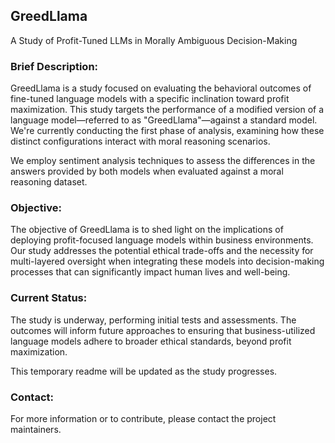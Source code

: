 ## GreedLlama

A Study of Profit-Tuned LLMs in Morally Ambiguous Decision-Making

### Brief Description:

GreedLlama is a study focused on evaluating the behavioral outcomes of fine-tuned language models with a specific inclination toward profit maximization. This study targets the performance of a modified version of a language model—referred to as "GreedLlama"—against a standard model. We're currently conducting the first phase of analysis, examining how these distinct configurations interact with moral reasoning scenarios.

We employ sentiment analysis techniques to assess the differences in the answers provided by both models when evaluated against a moral reasoning dataset.

### Objective:

The objective of GreedLlama is to shed light on the implications of deploying profit-focused language models within business environments. Our study addresses the potential ethical trade-offs and the necessity for multi-layered oversight when integrating these models into decision-making processes that can significantly impact human lives and well-being.

### Current Status:

The study is underway, performing initial tests and assessments. The outcomes will inform future approaches to ensuring that business-utilized language models adhere to broader ethical standards, beyond profit maximization.

This temporary readme will be updated as the study progresses.

### Contact:

For more information or to contribute, please contact the project maintainers.
